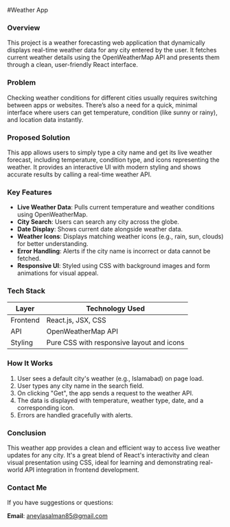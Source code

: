 #Weather App
### **Overview**

This project is a weather forecasting web application that dynamically displays real-time weather data for any city entered by the user. It fetches current weather details using the OpenWeatherMap API and presents them through a clean, user-friendly React interface.



### **Problem**

Checking weather conditions for different cities usually requires switching between apps or websites. There’s also a need for a quick, minimal interface where users can get temperature, condition (like sunny or rainy), and location data instantly.



### **Proposed Solution**

This app allows users to simply type a city name and get its live weather forecast, including temperature, condition type, and icons representing the weather. It provides an interactive UI with modern styling and shows accurate results by calling a real-time weather API.

### **Key Features**

- **Live Weather Data**: Pulls current temperature and weather conditions using OpenWeatherMap.
- **City Search**: Users can search any city across the globe.
- **Date Display**: Shows current date alongside weather data.
- **Weather Icons**: Displays matching weather icons (e.g., rain, sun, clouds) for better understanding.
- **Error Handling**: Alerts if the city name is incorrect or data cannot be fetched.
- **Responsive UI**: Styled using CSS with background images and form animations for visual appeal.


### **Tech Stack**

| Layer      | Technology Used                            |
|------------|---------------------------------------------|
| Frontend   | React.js, JSX, CSS                          |
| API        | OpenWeatherMap API                          |
| Styling    | Pure CSS with responsive layout and icons   |



### **How It Works**

1. User sees a default city's weather (e.g., Islamabad) on page load.
2. User types any city name in the search field.
3. On clicking "Get", the app sends a request to the weather API.
4. The data is displayed with temperature, weather type, date, and a corresponding icon.
5. Errors are handled gracefully with alerts.


### **Conclusion**

This weather app provides a clean and efficient way to access live weather updates for any city. It's a great blend of React's interactivity and clean visual presentation using CSS, ideal for learning and demonstrating real-world API integration in frontend development.



### **Contact Me**

If you have suggestions or questions:

 **Email**: aneylasalman85@gmail.com
